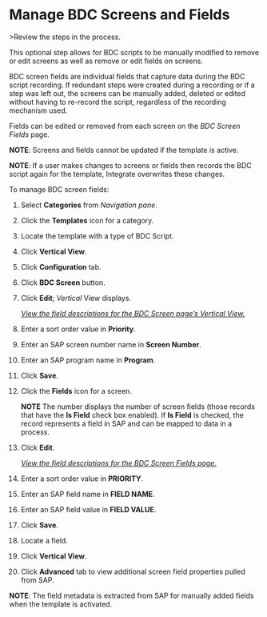 # Manage BDC Screens and Fields

<span id="Post Data using a BDC Script Steps" class="popUpLink">\>Review
the steps in the process. </span>

This optional step allows for BDC scripts to be manually modified to
remove or edit screens as well as remove or edit fields on screens.

BDC screen fields are individual fields that capture data during the BDC
script recording. If redundant steps were created during a recording or
if a step was left out, the screens can be manually added, deleted or
edited without having to re-record the script, regardless of the
recording mechanism used.

Fields can be edited or removed from each screen on the *BDC Screen
Fields* page.

**NOTE**: Screens and fields cannot be updated if the template is
active.

**NOTE**: If a user makes changes to screens or fields then records the
BDC script again for the template, Integrate overwrites these changes.

To manage BDC screen fields:

1.  Select **Categories** from *Navigation pane*.

2.  Click the **Templates** icon for a category.

3.  Locate the template with a type of BDC Script.

4.  Click **Vertical View**.

5.  Click **Configuration** tab.

6.  Click **BDC Screen** button.

7.  Click **Edit**; *Vertical* View displays.
    
    *[View the field descriptions for the BDC Screen page’s Vertical
    View.](../Page_Desc/BDC_Screen_H.htm)*

8.  Enter a sort order value in **Priority**.

9.  Enter an SAP screen number name in **Screen Number**.

10. Enter an SAP program name in **Program**.

11. Click **Save**.

12. Click the **Fields** icon for a screen.
    
    **NOTE** The number displays the number of screen fields (those
    records that have the **Is Field** check box enabled). If **Is
    Field** is checked, the record represents a field in SAP and can be
    mapped to data in a process.

13. Click **Edit**.
    
    *[View the field descriptions for the BDC Screen Fields
    page.](../Page_Desc/BDC_Screen_Fields_H.htm)*

14. Enter a sort order value in **PRIORITY**.

15. Enter an SAP field name in **FIELD NAME**.

16. Enter an SAP field value in **FIELD VALUE**.

17. Click **Save**.

18. Locate a field.

19. Click **Vertical View**.

20. Click **Advanced** tab to view additional screen field properties
    pulled from SAP.

**NOTE**: The field metadata is extracted from SAP for manually added
fields when the template is activated.
